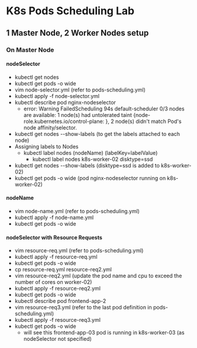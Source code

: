 # K8s Pods Scheduling Lab

## 1 Master Node, 2 Worker Nodes setup

### On Master Node

#### nodeSelector

- kubectl get nodes
- kubectl get pods -o wide
- vim node-selector.yml (refer to pods-scheduling.yml)
- kubectl apply -f node-selector.yml
- kubectl describe pod nginx-nodeselector
  - error: Warning FailedScheduling 94s default-scheduler 0/3 nodes are available: 1 node(s) had untolerated taint {node-role.kubernetes.io/control-plane: }, 2 node(s) didn't match Pod's node affinity/selector.
- kubectl get nodes --show-labels (to get the labels attached to each node)
- Assigning labels to Nodes
  - kubectl label nodes (nodeName) (labelKey=labelValue)
    - kubectl label nodes k8s-worker-02 disktype=ssd
- kubectl get nodes --show-labels (disktype=ssd is added to k8s-worker-02)
- kubectl get pods -o wide (pod nginx-nodeselector running on k8s-worker-02)

#### nodeName

- vim node-name.yml (refer to pods-scheduling.yml)
- kubectl apply -f node-name.yml
- kubectl get pods -o wide

#### nodeSelector with Resource Requests

- vim resource-req.yml (refer to pods-scheduling.yml)
- kubectl apply -f resource-req.yml
- kubectl get pods -o wide
- cp resource-req.yml resource-req2.yml
- vim resource-req2.yml (update the pod name and cpu to exceed the number of cores on worker-02)
- kubectl apply -f resource-req2.yml
- kubectl get pods -o wide
- kubectl describe pod frontend-app-2
- vim resource-req3.yml (refer to the last pod definition in pods-scheduling.yml)
- kubectl apply -f resource-req3.yml
- kubectl get pods -o wide
  - will see this frontend-app-03 pod is running in k8s-worker-03 (as nodeSelector not specified)
